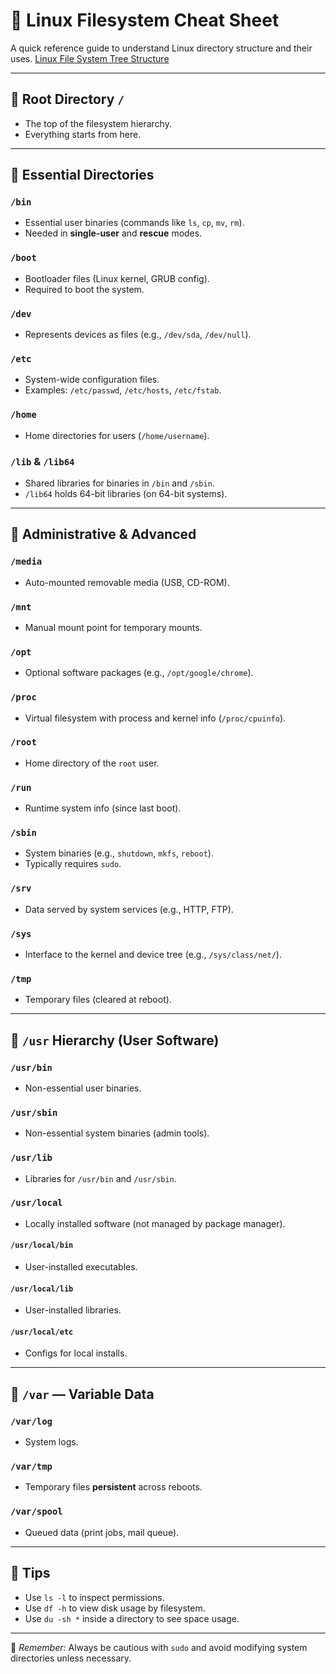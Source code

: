 # 🐧 Linux Filesystem Cheat Sheet

A quick reference guide to understand Linux directory structure and their uses.
[Linux File System Tree Structure](https://i.ytimg.com/vi/bbmWOjuFmgA/maxresdefault.jpg)

---

## 📁 Root Directory `/`
- The top of the filesystem hierarchy.
- Everything starts from here.

---

## 📂 Essential Directories

### `/bin`
- Essential user binaries (commands like `ls`, `cp`, `mv`, `rm`).
- Needed in **single-user** and **rescue** modes.

### `/boot`
- Bootloader files (Linux kernel, GRUB config).
- Required to boot the system.

### `/dev`
- Represents devices as files (e.g., `/dev/sda`, `/dev/null`).

### `/etc`
- System-wide configuration files.
- Examples: `/etc/passwd`, `/etc/hosts`, `/etc/fstab`.

### `/home`
- Home directories for users (`/home/username`).

### `/lib` & `/lib64`
- Shared libraries for binaries in `/bin` and `/sbin`.
- `/lib64` holds 64-bit libraries (on 64-bit systems).

---

## 📂 Administrative & Advanced

### `/media`
- Auto-mounted removable media (USB, CD-ROM).

### `/mnt`
- Manual mount point for temporary mounts.

### `/opt`
- Optional software packages (e.g., `/opt/google/chrome`).

### `/proc`
- Virtual filesystem with process and kernel info (`/proc/cpuinfo`).

### `/root`
- Home directory of the `root` user.

### `/run`
- Runtime system info (since last boot).

### `/sbin`
- System binaries (e.g., `shutdown`, `mkfs`, `reboot`).
- Typically requires `sudo`.

### `/srv`
- Data served by system services (e.g., HTTP, FTP).

### `/sys`
- Interface to the kernel and device tree (e.g., `/sys/class/net/`).

### `/tmp`
- Temporary files (cleared at reboot).

---

## 📂 `/usr` Hierarchy (User Software)

### `/usr/bin`
- Non-essential user binaries.

### `/usr/sbin`
- Non-essential system binaries (admin tools).

### `/usr/lib`
- Libraries for `/usr/bin` and `/usr/sbin`.

### `/usr/local`
- Locally installed software (not managed by package manager).

#### `/usr/local/bin`
- User-installed executables.

#### `/usr/local/lib`
- User-installed libraries.

#### `/usr/local/etc`
- Configs for local installs.

---

## 📂 `/var` — Variable Data

### `/var/log`
- System logs.

### `/var/tmp`
- Temporary files **persistent** across reboots.

### `/var/spool`
- Queued data (print jobs, mail queue).

---

## 🧠 Tips

- Use `ls -l` to inspect permissions.
- Use `df -h` to view disk usage by filesystem.
- Use `du -sh *` inside a directory to see space usage.

---

📌 *Remember:* Always be cautious with `sudo` and avoid modifying system directories unless necessary.
